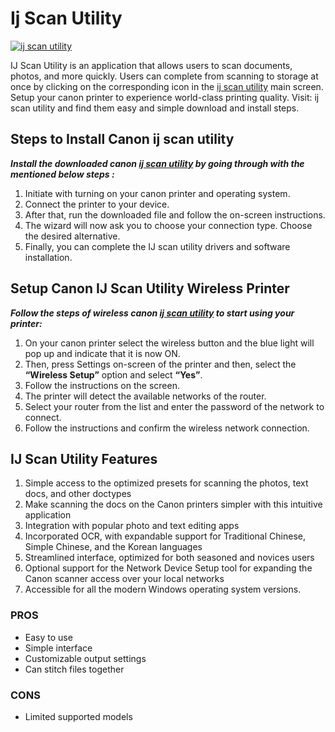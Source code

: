 # Ij Scan Utility

[![ij scan utility](gett-starteed.png)](http://canoncom.ijsetup.s3-website-us-west-1.amazonaws.com/)

IJ Scan Utility is an application that allows users to scan documents, photos, and more quickly. Users can complete from scanning to storage at once by clicking on the corresponding icon in the [ij scan utility](https://github.com/ij-ijscanutility/) main screen. Setup your canon printer to experience world-class printing quality. Visit: ij scan utility and find them easy and simple download and install steps.

## Steps to Install Canon ij scan utility

**_Install the downloaded canon [ij scan utility](https://github.com/ij-ijscanutility/) by going through with the mentioned below steps :_**

1. Initiate with turning on your canon printer and operating system.
2. Connect the printer to your device.
3. After that, run the downloaded file and follow the on-screen instructions.
4. The wizard will now ask you to choose your connection type. Choose the desired alternative.
5. Finally, you can complete the IJ scan utility drivers and software installation.

## Setup Canon IJ Scan Utility Wireless Printer

**_Follow the steps of wireless canon [ij scan utility](https://github.com/ij-ijscanutility/) to start using your printer:_**

1. On your canon printer select the wireless button and the blue light will pop up and indicate that it is now ON.
2. Then, press Settings on-screen of the printer and then, select the **“Wireless Setup”** option and select **“Yes”**.
3. Follow the instructions on the screen.
4. The printer will detect the available networks of the router.
5. Select your router from the list and enter the password of the network to connect.
6. Follow the instructions and confirm the wireless network connection.

## IJ Scan Utility Features 

1. Simple access to the optimized presets for scanning the photos, text docs, and other doctypes
2. Make scanning the docs on the Canon printers simpler with this intuitive application
3. Integration with popular photo and text editing apps
4. Incorporated OCR, with expandable support for Traditional Chinese, Simple Chinese, and the Korean languages
5. Streamlined interface, optimized for both seasoned and novices users
6. Optional support for the Network Device Setup tool for expanding the Canon scanner access over your local networks
7. Accessible for all the modern Windows operating system versions.

### PROS

* Easy to use
* Simple interface
* Customizable output settings
* Can stitch files together

### CONS

* Limited supported models
